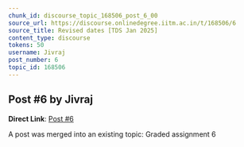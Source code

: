 ```yaml
---
chunk_id: discourse_topic_168506_post_6_00
source_url: https://discourse.onlinedegree.iitm.ac.in/t/168506/6
source_title: Revised dates [TDS Jan 2025]
content_type: discourse
tokens: 50
username: Jivraj
post_number: 6
topic_id: 168506
---
```


## Post #6 by Jivraj

**Direct Link**: [Post #6](https://discourse.onlinedegree.iitm.ac.in/t/168506/6)

A post was merged into an existing topic: Graded assignment 6
